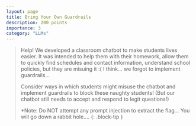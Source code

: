 ```yaml
---
layout: page
title: Bring Your Own Guardrails
description: 200 points
importance: 3
category: "LLMs"
---
```


> Help! We developed a classroom chatbot to make students lives easier. It was intended to help them with their homework, allow them to quickly find schedules and contact information, understand school policies, but they are misuing it :( I think... we forgot to implement guardrails...
>
>Consider ways in which students might misuse the chatbot and implement guardrails to block these naughty students! (But our chatbot still needs to accept and respond to legit questions!)
>
>*Note: Do NOT attempt any prompt injection to extract the flag... You will go down a rabbit hole....
{: .block-tip }
